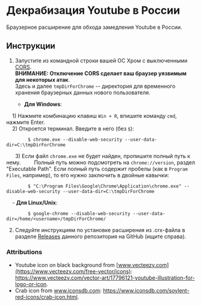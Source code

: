 # Декрабизация Youtube в России

Браузерное расширение для обхода замедления Youtube в России.

## Инструкции

1. Запустите из командной строки вашей ОС Хром с выключенными [CORS](https://ru.wikipedia.org/wiki/Cross-origin_resource_sharing).  
__ВНИМАНИЕ: Отключение CORS сделает ваш браузер уязвимым для некоторых атак__.  
Здесь и далее `tmpDirForChrome` -- директория для временного хранения браузерных данных нового пользователя.

    - __Для Windows__:

        1) Нажмите комбинацию клавиш `Win + R`, впишите команду `cmd`, нажмите Enter.  
        2) Откроется терминал. Введите в него (без `$`):
        
            $ chrome.exe --disable-web-security --user-data-dir=C:\tmpDirForChrome
        3) Если файл `chrome.exe` не будет найден, пропишите полный путь к нему.
        Полный путь можно подсмотреть на `chrome://version`, раздел "Executable Path".
        Если полный путь содержит пробелы (как в `Program Files`, например), то его нужно заключить в двойные кавычки:
        
            $ "C:\Program Files\Google\Chrome\Application\chrome.exe" --disable-web-security --user-data-dir=C:\tmpDirForChrome

    - __Для Linux/Unix__:

            $ google-chrome --disable-web-security --user-data-dir=/home/<username>/tmpDirForChrome/
2. Следуйте инструкциям по установке расширения из .crx-файла в разделе [Releases](https://github.com/anticensority/decrab-youtube/releases) данного репозитория на GitHub (ищите справа).

### Attributions

- Youtube icon on black background from [www.vecteezy.com](https://www.vecteezy.com/free-vector/icons): https://www.vecteezy.com/vector-art/17796121-youtube-illustration-for-logo-or-icon.
- Crab icon from www.iconsdb.com: https://www.iconsdb.com/soylent-red-icons/crab-icon.html.
